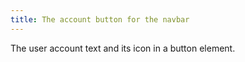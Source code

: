 ```yaml
---
title: The account button for the navbar
---
```


The user account text and its icon in a button element.
